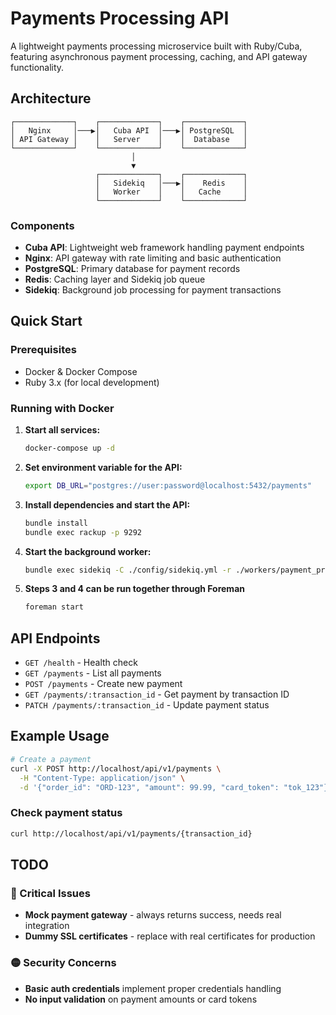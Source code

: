 # Payments Processing API

A lightweight payments processing microservice built with Ruby/Cuba, featuring asynchronous payment processing, caching, and API gateway functionality.

## Architecture

```
┌─────────────┐    ┌─────────────┐    ┌─────────────┐
│   Nginx     │───▶│   Cuba API  │───▶│ PostgreSQL  │
│ API Gateway │    │   Server    │    │  Database   │
└─────────────┘    └─────────────┘    └─────────────┘
                           │
                           ▼
                   ┌─────────────┐    ┌─────────────┐
                   │   Sidekiq   │───▶│    Redis    │
                   │   Worker    │    │   Cache     │
                   └─────────────┘    └─────────────┘
```

### Components

- **Cuba API**: Lightweight web framework handling payment endpoints
- **Nginx**: API gateway with rate limiting and basic authentication
- **PostgreSQL**: Primary database for payment records
- **Redis**: Caching layer and Sidekiq job queue
- **Sidekiq**: Background job processing for payment transactions


## Quick Start

### Prerequisites
- Docker & Docker Compose
- Ruby 3.x (for local development)

### Running with Docker

1. **Start all services:**
   ```bash
   docker-compose up -d
   ```

2. **Set environment variable for the API:**
   ```bash
   export DB_URL="postgres://user:password@localhost:5432/payments"
   ```

3. **Install dependencies and start the API:**
   ```bash
   bundle install
   bundle exec rackup -p 9292
   ```

4. **Start the background worker:**
   ```bash
   bundle exec sidekiq -C ./config/sidekiq.yml -r ./workers/payment_processor_worker.rb
   ```
5. **Steps 3 and 4 can be run together through Foreman**
    ```bash
   foreman start
    ```

## API Endpoints

- `GET /health` - Health check
- `GET /payments` - List all payments
- `POST /payments` - Create new payment
- `GET /payments/:transaction_id` - Get payment by transaction ID
- `PATCH /payments/:transaction_id` - Update payment status

## Example Usage

```bash
# Create a payment
curl -X POST http://localhost/api/v1/payments \
  -H "Content-Type: application/json" \
  -d '{"order_id": "ORD-123", "amount": 99.99, "card_token": "tok_123"}'
```

### Check payment status
```bash
curl http://localhost/api/v1/payments/{transaction_id}
```

## TODO

### 🔴 Critical Issues
- **Mock payment gateway** - always returns success, needs real integration
- **Dummy SSL certificates** - replace with real certificates for production

### 🟡 Security Concerns
- **Basic auth credentials** implement proper credentials handling
- **No input validation** on payment amounts or card tokens

